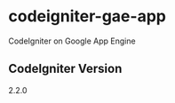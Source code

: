 codeigniter-gae-app
===================

CodeIgniter on Google App Engine


CodeIgniter Version
-------------------
2.2.0